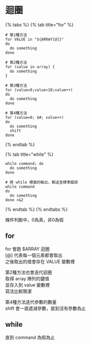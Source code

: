 # 迴圈

{% tabs %}
{% tab title="for" %}
```text
# 第1種方法
for VALUE in "${ARRAY[@]}"
do
  do something
done

# 第2種方法
for (value in array) {
  do something
}

# 第3種方法
for (value=0;value<10;value++)
do
  do something
done

# 第4種方法
for (value=0; $#; value++)
do
  do something
  shift
done
```
{% endtab %}

{% tab title="while" %}
```
while command; do
  do something
done

# 將 while 裡面的輸出，都送至標準錯誤
while command
do
  do something
done >&2
```
{% endtab %}
{% endtabs %}

條件判斷中，0為真，非0為假

## for

for 會跑 $ARRAY 迴圈  
\[@\] 代表每一個元素都會取出  
之後取出的值會存在 VALUE 變數裡

第2種方法也會迭代迴圈  
取得 array 陣列的鍵值  
並存入到 value 變數裡  
寫法比較簡潔

第4種方法迭代參數的數量  
shift 會一直遞減參數，直到沒有參數為止

## while

直到 command 為假為止

